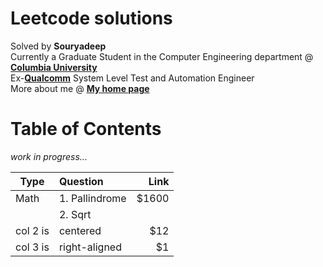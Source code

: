 # Leetcode solutions

Solved by **Souryadeep**  
Currently a Graduate Student in the Computer Engineering department @ [**Columbia University**](https://www.engineering.columbia.edu/)  
Ex-[**Qualcomm**](https://www.qualcomm.com/) System Level Test and Automation Engineer  
More about me @ [**My home page**](https://github.com/Souryadeep)

# Table of Contents

*work in progress...*

| Type     |    Question   |  Link |
|----------|:-------------|------:|
| Math     |  1. Pallindrome          | $1600 |
|   |2. Sqrt||
| col 2 is |    centered   |   $12 |
| col 3 is | right-aligned |    $1 |
